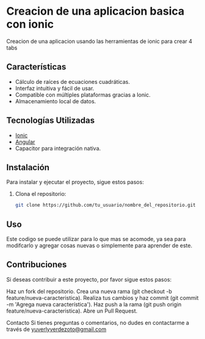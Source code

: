 
# Creacion de una aplicacion basica con ionic

Creacion de una aplicacion usando las herramientas de ionic para crear 4 tabs

## Características

- Cálculo de raíces de ecuaciones cuadráticas.
- Interfaz intuitiva y fácil de usar.
- Compatible con múltiples plataformas gracias a Ionic.
- Almacenamiento local de datos.

## Tecnologías Utilizadas

- [Ionic](https://ionicframework.com/)
- [Angular](https://angular.io/)
- Capacitor para integración nativa.

## Instalación

Para instalar y ejecutar el proyecto, sigue estos pasos:

1. Clona el repositorio:
   ```bash
   git clone https://github.com/tu_usuario/nombre_del_repositorio.git


## Uso
Este codigo se puede utilizar para lo que mas se acomode, ya sea para modifcarlo y agregar cosas nuevas o simplemente para aprender de este.

## Contribuciones
Si deseas contribuir a este proyecto, por favor sigue estos pasos:

Haz un fork del repositorio.
Crea una nueva rama (git checkout -b feature/nueva-caracteristica).
Realiza tus cambios y haz commit (git commit -m 'Agrega nueva característica').
Haz push a la rama (git push origin feature/nueva-caracteristica).
Abre un Pull Request.

Contacto
Si tienes preguntas o comentarios, no dudes en contactarme a través de yuverlyverdezoto@gmail.com
